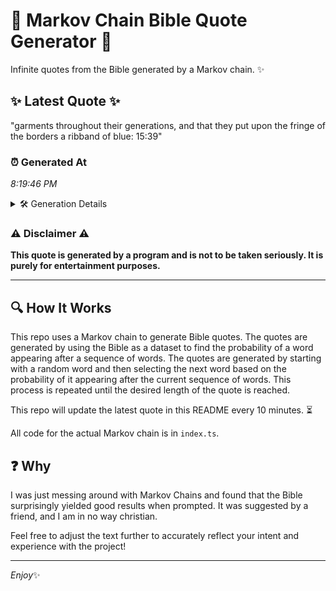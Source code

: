# 📖 Markov Chain Bible Quote Generator 📖

Infinite quotes from the Bible generated by a Markov chain. ✨

## ✨ Latest Quote ✨
"garments throughout their generations, and that they put upon the fringe of the borders a ribband of blue: 15:39"

### ⏰ Generated At
*8:19:46 PM*

<details>
    <summary>🛠️ Generation Details</summary>
    <p>
        <strong>🌱 Seed:</strong> garments<br>
        <strong>🔄 Iterations:</strong> 18<br>
        <strong>📜 Context History:</strong><br>[ garments ]: throughout<br>[ garments, throughout ]: their<br>[ garments, throughout, their ]: generations,<br>[ garments, throughout, their, generations, ]: and<br>[ garments, throughout, their, generations,, and ]: that<br>[ garments, throughout, their, generations,, and, that ]: they<br>[ throughout, their, generations,, and, that, they ]: put<br>[ their, generations,, and, that, they, put ]: upon<br>[ generations,, and, that, they, put, upon ]: the<br>[ and, that, they, put, upon, the ]: fringe<br>[ that, they, put, upon, the, fringe ]: of<br>[ they, put, upon, the, fringe, of ]: the<br>[ put, upon, the, fringe, of, the ]: borders<br>[ upon, the, fringe, of, the, borders ]: a<br>[ the, fringe, of, the, borders, a ]: ribband<br>[ fringe, of, the, borders, a, ribband ]: of<br>[ of, the, borders, a, ribband, of ]: blue:<br>[ the, borders, a, ribband, of, blue: ]: 15:39<br>
    </p>
</details>

### ⚠️ Disclaimer ⚠️
**This quote is generated by a program and is not to be taken seriously. It is purely for entertainment purposes.**

---

## 🔍 How It Works

This repo uses a Markov chain to generate Bible quotes. The quotes are generated by using the Bible as a dataset to find the probability of a word appearing after a sequence of words. The quotes are generated by starting with a random word and then selecting the next word based on the probability of it appearing after the current sequence of words. This process is repeated until the desired length of the quote is reached.

This repo will update the latest quote in this README every 10 minutes. ⏳

All code for the actual Markov chain is in `index.ts`.

## ❓ Why

I was just messing around with Markov Chains and found that the Bible surprisingly yielded good results when prompted. 
It was suggested by a friend, and I am in no way christian.

Feel free to adjust the text further to accurately reflect your intent and experience with the project!

---

*Enjoy*✨
